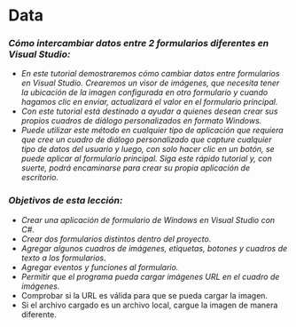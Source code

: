 # Data

### _Cómo intercambiar datos entre 2 formularios diferentes en Visual Studio:_

- _En este tutorial demostraremos cómo cambiar datos entre formularios en Visual Studio. Crearemos un visor de imágenes, que necesita tener la ubicación de la imagen configurada en otro formulario y cuando hagamos clic en enviar, actualizará el valor en el formulario principal._
- _Con este tutorial está destinado a ayudar a quienes desean crear sus propios cuadros de diálogo personalizados en formato Windows._
- _Puede utilizar este método en cualquier tipo de aplicación que requiera que cree un cuadro de diálogo personalizado que capture cualquier tipo de datos del usuario y luego, con solo hacer clic en un botón, se puede aplicar al formulario principal. Siga este rápido tutorial y, con suerte, podrá encaminarse para crear su propia aplicación de escritorio._

### _Objetivos de esta lección:_

- _Crear una aplicación de formulario de Windows en Visual Studio con C#._
- _Crear dos formularios distintos dentro del proyecto._
- _Agregar algunos cuadros de imágenes, etiquetas, botones y cuadros de texto a los formularios._
- _Agregar eventos y funciones al formulario._
- _Permitir que el programa pueda cargar imágenes URL en el cuadro de imágenes._
- Comprobar si la URL es válida para que se pueda cargar la imagen.
- Si el archivo cargado es un archivo local, cargue la imagen de manera diferente.
